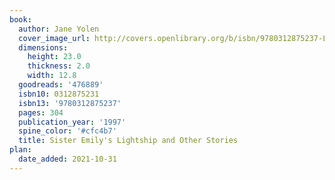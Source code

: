 ```yaml
---
book:
  author: Jane Yolen
  cover_image_url: http://covers.openlibrary.org/b/isbn/9780312875237-L.jpg
  dimensions:
    height: 23.0
    thickness: 2.0
    width: 12.8
  goodreads: '476889'
  isbn10: 0312875231
  isbn13: '9780312875237'
  pages: 304
  publication_year: '1997'
  spine_color: '#cfc4b7'
  title: Sister Emily's Lightship and Other Stories
plan:
  date_added: 2021-10-31
---
```

